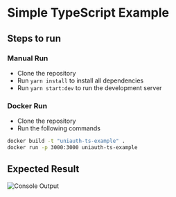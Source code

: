 # Simple TypeScript Example

## Steps to run

### Manual Run

- Clone the repository
- Run `yarn install` to install all dependencies
- Run `yarn start:dev` to run the development server

### Docker Run

- Clone the repository
- Run the following commands

```bash
docker build -t "uniauth-ts-example" .
docker run -p 3000:3000 uniauth-ts-example
```

## Expected Result

![Console Output](https://i.imgur.com/Tb2oOpQ.png)